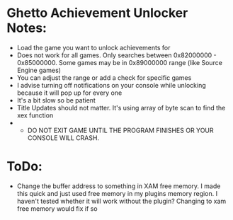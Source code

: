 # Ghetto Achievement Unlocker Notes:
- Load the game you want to unlock achievements for
- Does not work for all games. Only searches between 0x82000000 - 0x85000000. Some games may be in 0x89000000 range (like Source Engine games)
- You can adjust the range or add a check for specific games
- I advise turning off notifications on your console while unlocking because it will pop up for every one
- It's a bit slow so be patient
- Title Updates should not matter. It's using array of byte scan to find the xex function
- * DO NOT EXIT GAME UNTIL THE PROGRAM FINISHES OR YOUR CONSOLE WILL CRASH. 

# ToDo:
- Change the buffer address to something in XAM free memory. I made this quick and just used free memory in my plugins memory region. I haven't tested whether it will work without the plugin? Changing to xam free memory would fix if so
